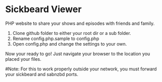 Sickbeard Viewer
================

PHP website to share your shows and episodes with friends and family.

1. Clone github folder to either your root dir or a sub folder.
2. Rename config.php.sample to config.php
3. Open config.php and change the settings to your own.

Now your ready to go! Just navigate your browser to the location you placed your files.

#Note: For this to work properly outside your network, you must forward your sickbeard and sabnzbd ports.
